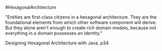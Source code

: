 #HexagonalArchitecture

"Entities are first-class citizens in a hexagonal architecture. They are the foundational elements from which other software component will derive. But they alone aren't enough to create rich domain models, because not everything in a domain possesses an identity."

Designing Hexagonal Architecture with Java, p34